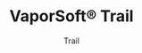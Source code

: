 ---
title: "VaporSoft® Trail"
image_primary: "img/Arktura-VaporSoft-Trail-Ceiling-Feature-Image-v1-1600x1600.png"
image_secondary: "img/Arktura-VaporSoft-Trail-Derwood-MD_WEB_1.jpg"
description: "Trail%u2019s%20torsion%20spring%20panels%20feature%20a%20linear%20design%20of%20multi-sized%20circles%2C%20creating%20a%20flowing%20effect%20designed%20to%20evoke%20emotion.%20Each%20line%20of%20larger%20circles%20tapers%20off%20with%20smaller%20circles%20to%20create%20a%20trail%20you%u2019ll%20want%20to%20follow%20%u2014%20but%20won%u2019t%20hear%2C%20thanks%20to%20its%20Soft%20Sound%20material.%20And%20if%20you%20really%20want%20to%20blaze%20a%20trail%2C%20add%20our%20optional%20backlighting.%A0"
designer: "Arktura"
subtitle: "Trail"
href: "https://arktura.com/product/vapor-soft-trail/"
tags: 
  - "arktura"
  - "Acoustic"
  - "Ceiling Panels"
  - "Lighting"
  - "Wall Panels"
  - "lighting"
category: "lighting"
manufacturer: "Arktura"
slug: "/manufacturers/arktura/lighting/arktura-vapor-soft-trail"
---